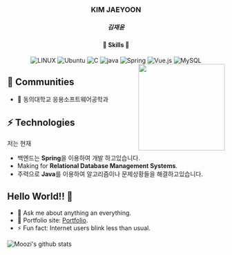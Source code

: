 <div align="center">
  <h3>KIM JAEYOON</h3>
  <h5>김재윤</h5>
  <h4>🚀 Skills 🚀</h4> 
  <img alt="LINUX" src="https://img.shields.io/badge/Linux-FCC624?style=flat-square&logo=linux&logoColor=black" />
  <img alt="Ubuntu" src="https://img.shields.io/badge/Ubuntu-E95420?style=flat-square&logo=ubuntu&logoColor=white" />
  <img alt="C" src="https://img.shields.io/badge/C%2B%2B-00599C?style=flat-square&logo=c%2B%2B&logoColor=white" />
  <img alt="java" src="https://img.shields.io/badge/Java-ED8B00?style=flat-square&logo=openjdk&logoColor=white" />
  <img alt="Spring" src="https://img.shields.io/badge/Spring-6DB33F?style=flat-square&logo=spring&logoColor=white" />  
  <img alt="Vue.js" src="https://img.shields.io/badge/Vue.js-35495E?style=flat-square&logo=vue.js&logoColor=4FC08D" />  
  <img alt="MySQL" src="https://img.shields.io/badge/MySQL-00000F?style=flat-square&logo=mysql&logoColor=white" />  
</div>

<img align='right' src='https://user-images.githubusercontent.com/5713670/87202985-820dcb80-c2b6-11ea-9f56-7ec461c497c3.gif' width='200"'>

## 👯 Communities
* 🏫 동의대학교 응용소프트웨어공학과

## ⚡ Technologies
저는 현재
- 백엔드는 **Spring**을 이용하여 개발 하고있습니다.
- Making for **Relational Database Management Systems**.
- 주력으로 **Java**를 이용하여 알고리즘이나 문제상황들을 해결하고있습니다.
## Hello World!! 🤔
- 💬 Ask me about anything an everything.
- 🎯 Portfolio site: [Portfolio](https://www.notion.so/34189fc57bae4c43ae82957c23402f29?pvs=4).
- ⚡ Fun fact: Internet users blink less than usual.

![Moozi's github stats](https://github-readme-stats.vercel.app/api?username=MooziKim&hide=["issues"]&show_icons=true)

